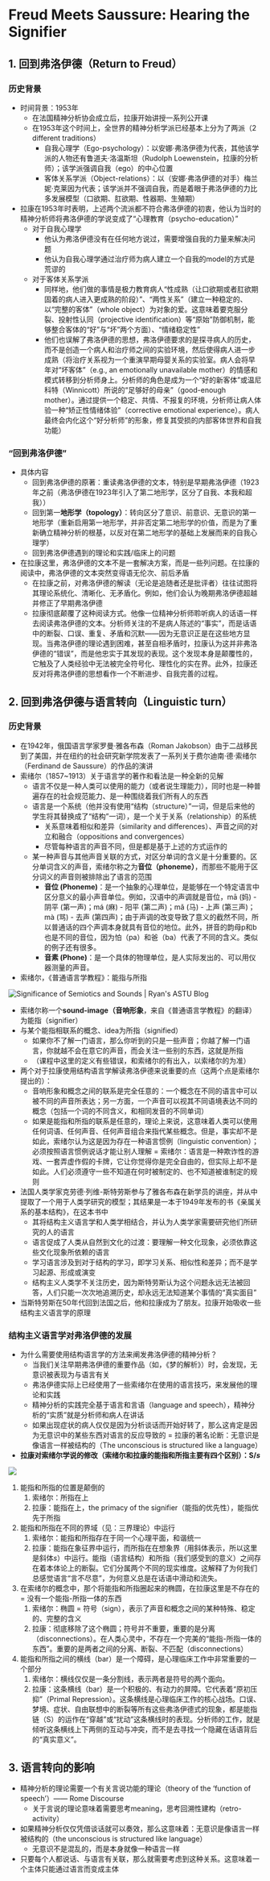 ﻿# Freud Meets Saussure: Hearing the Signifier

## 1. 回到弗洛伊德（Return to Freud）

### 历史背景

- 时间背景：1953年
  - 在法国精神分析协会成立后，拉康开始讲授一系列公开课
  - 在1953年这个时间上，全世界的精神分析学派已经基本上分为了两派（2 different traditions）
    - 自我心理学（Ego-psychology）：以安娜·弗洛伊德为代表，其他该学派的人物还有鲁道夫·洛温斯坦（Rudolph Loewenstein，拉康的分析师）；该学派强调自我（ego）的中心位置
    - 客体关系学派（Object-relations）：以（安娜·弗洛伊德的对手）梅兰妮·克莱因为代表；该学派并不强调自我，而是着眼于弗洛伊德的力比多发展模型（口欲期、肛欲期、性器期、生殖期）
- 拉康在1953年时表明，上述两个流派都不符合弗洛伊德的初衷，他认为当时的精神分析师将弗洛伊德的学说变成了“心理教育（psycho-education）”
  - 对于自我心理学
    - 他认为弗洛伊德没有在任何地方说过，需要增强自我的力量来解决问题
    - 他认为自我心理学通过治疗师为病人建立一个自我的model的方式是荒谬的
  - 对于客体关系学派
    - 同样地，他们做的事情是极力教育病人“性成熟（让口欲期或者肛欲期固着的病人进入更成熟的阶段）”、“两性关系”（建立一种稳定的、以“完整的客体”（whole object）为对象的爱。这意味着要克服分裂、投射性认同（projective identification）等“原始”防御机制，能够整合客体的“好”与“坏”两个方面）、“情绪稳定性”
    - 他们也误解了弗洛伊德的思想，弗洛伊德要求的是探寻病人的历史，而不是创造一个病人和治疗师之间的实验环境，然后使得病人进一步成熟（将治疗关系视为一个重演早期母婴关系的实验室。病人会将早年对“坏客体”（e.g., an emotionally unavailable mother）的情感和模式转移到分析师身上。分析师的角色是成为一个“好的新客体”或温尼科特（Winnicott）所说的“足够好的母亲”（good-enough mother）。通过提供一个稳定、共情、不报复的环境，分析师让病人体验一种“矫正性情绪体验”（corrective emotional experience）。病人最终会内化这个“好分析师”的形象，修复其受损的内部客体世界和自我功能）

### **“回到弗洛伊德”**

- 具体内容
  - 回到弗洛伊德的原著：重读弗洛伊德的文本，特别是早期弗洛伊德（1923年之前（弗洛伊德在1923年引入了第二地形学，区分了自我、本我和超我））
  - 回到第一**地形学（topology）**：转向区分了意识、前意识、无意识的第一地形学（重新启用第一地形学，并非否定第二地形学的价值，而是为了重新确立精神分析的根基，以反对在第二地形学的基础上发展而来的自我心理学）
  - 回到弗洛伊德遇到的理论和实践/临床上的问题
- 在拉康这里，弗洛伊德的文本不是一套解决方案，而是一些列问题。在拉康的阅读中，弗洛伊德的文本突然变得语无伦次、前后矛盾
  - 在拉康之前，对弗洛伊德的解读（无论是追随者还是批评者）往往试图将其理论系统化、清晰化、无矛盾化。例如，他们会认为晚期弗洛伊德超越并修正了早期弗洛伊德
  - 拉康彻底颠覆了这种阅读方式。他像一位精神分析师聆听病人的话语一样去阅读弗洛伊德的文本。分析师关注的不是病人陈述的“事实”，而是话语中的断裂、口误、重复、矛盾和沉默——因为无意识正是在这些地方显现。当弗洛伊德的理论遇到困难，甚至自相矛盾时，拉康认为这并非弗洛伊德的“错误”，而是他忠实于其发现的表现。这个发现本身是颠覆性的，它触及了人类经验中无法被完全符号化、理性化的实在界。此外，拉康还反对将弗洛伊德的思想看作一个不断进步、自我完善的过程。

## 2. 回到弗洛伊德与语言转向（Linguistic turn）

### 历史背景

- 在1942年，俄国语言学家罗曼·雅各布森（Roman Jakobson）由于二战移民到了美国，并在纽约的社会研究新学院发表了一系列关于费尔迪南·德·索绪尔（Ferdinand de Saussure）的作品的演讲
- 索绪尔（1857~1913）关于语言学的著作和看法是一种全新的见解
  - 语言不仅是一种人类可以使用的能力（或者说生理能力），同时也是一种普遍存在的社会规范能力、是一种围绕着我们所有人的东西
  - 语言是一个系统（他并没有使用“结构（structure）”一词，但是后来他的学生将其替换成了“结构”一词），是一个关于关系（relationship）的系统
    - 关系意味着相似和差异（similarity and differences）、声音之间的对立和融合（oppositions and convergences）
    - 尽管每种语言的声音不同，但是都是基于上述的方式运作的
  - 某一种声音与其他声音关联的方式，对区分单词的含义是十分重要的。区分单词含义的声音，索绪尔称之为**音位（phoneme）**，而那些不能用于区分词义的声音则被排除出了语言的范围
    - **音位 (Phoneme)**：是一个抽象的心理单位，是能够在一个特定语言中区分意义的最小声音单位。例如，汉语中的声调就是音位，mā (妈) - 阴平 (第一声)；má (麻) - 阳平 (第二声)；mǎ (马) - 上声 (第三声)；mà (骂) - 去声 (第四声)；由于声调的改变导致了意义的截然不同，所以普通话的四个声调本身就具有音位的地位。此外，拼音的韵母p和b也是不同的音位，因为怕（pa）和爸（ba）代表了不同的含义。类似的例子还有很多。
    - **音素 (Phone)**：是一个具体的物理单位，是人实际发出的、可以用仪器测量的声音。
- 索绪尔，《普通语言学教程》：能指与所指

![Significance of Semiotics and Sounds | Ryan's ASTU Blog](./Pictures/【Nobus】2-Freud%20+%20Saussure_v1.001.png)

- 索绪尔称一个**sound-image（音响形象**，来自《普通语言学教程》的翻译）为能指（signifier）
- 与某个能指相联系的概念、idea为所指（signified）
  - 如果你不了解一门语言，那么你听到的只是一些声音；你越了解一门语言，你就越不会在意它的声音，而会关注一些别的东西，这就是所指
  - （课程中这里的定义有些错误，和索绪尔的有出入，以索绪尔的为准）
- 两个对于拉康使用结构语言学解读弗洛伊德来说重要的点（这两个点是索绪尔提出的）：
  - 音响形象和概念之间的联系是完全任意的：一个概念在不同的语言中可以被不同的声音所表达；另一方面，一个声音可以视其不同语境表达不同的概念（包括一个词的不同含义，和相同发音的不同单词）
  - 如果是能指和所指的联系是任意的，理论上来说，这意味着人类可以使用任何词语、任何声音、任何声音组合来指代某些概念。但是，事实却不是如此，索绪尔认为这是因为存在一种语言惯例（linguistic convention）；必须按照语言惯例说话才能让别人理解 = 索绪尔：语言是一种欺诈性的游戏、一套弄虚作假的卡牌，它让你觉得你是完全自由的，但实际上却不是如此。人们必须遵守一些不知道在何时被制定的、也不知道被谁制定的规则
- 法国人类学家克劳德·列维-斯特劳斯参与了雅各布森在新学员的讲座，并从中提取了一个用于人类学研究的模型；其结果是一本于1949年发布的书《亲属关系的基本结构》，在这本书中
  - 其将结构主义语言学和人类学相结合，并认为人类学家需要研究他们所研究的人的语言
  - 语言促成了人类从自然到文化的过渡：要理解一种文化现象，必须依靠这些文化现象所依赖的语言
  - 学习语言涉及到对于结构的学习，即学习关系、相似性和差异；而不是学习起源、形成或演变
  - 结构主义人类学不关注历史，因为斯特劳斯认为这个问题永远无法被回答，人们只能一次次地追溯历史，却永远无法知道某个事情的“真实面目”
- 当斯特劳斯在50年代回到法国之后，他和拉康成为了朋友。拉康开始吸收一些结构主义语言学的原理

### **结构主义语言学对弗洛伊德的发展**

- 为什么需要使用结构语言学的方法来阐发弗洛伊德的精神分析？
  - 当我们关注早期弗洛伊德的重要作品（如，《梦的解析》）时，会发现，无意识被表现为与语言有关
  - 弗洛伊德实际上已经使用了一些索绪尔在使用的语言技巧，来发展他的理论和实践
  - 精神分析的实践完全基于语言和言语（language and speech），精神分析的“实质”就是分析师和病人在讲话
  - 如果出现症状的病人仅仅是因为分析谈话而开始好转了，那么这肯定是因为无意识中的某些东西对语言的反应导致的 = 拉康的著名论断：无意识是像语言一样被结构的（The unconscious is structured like a language）
- **拉康对索绪尔学说的修改（索绪尔和拉康的能指和所指主要有四个区别）：S/*s***

![](./Pictures/【Nobus】2-Freud%20+%20Saussure_v1.002.png)

  1. 能指和所指的位置是颠倒的
     1) 索绪尔：所指在上
     2) 拉康：能指在上，the primacy of the signifier（能指的优先性），能指优先于所指
  2. 能指和所指在不同的界域（见：三界理论）中运行
     1) 索绪尔：能指和所指存在于同一个心理平面，和谐统一
     2) 拉康：能指在象征界中运行，而所指在在想象界（用斜体表示，所以这里是斜体*s*）中运行。能指（语言结构）和所指（我们感受到的意义）之间存在着本体论上的断裂。它们分属两个不同的现实维度。这解释了为何我们总感觉语言“言不尽意”，为何意义总是在话语中滑动和流失。
  3. 在索绪尔的概念中，那个将能指和所指圈起来的椭圆，在拉康这里是不存在的 = 没有一个能指-所指一体的东西
     1) 索绪尔：椭圆 = 符号（sign），表示了声音和概念之间的某种特殊、稳定的、完整的含义
     2) 拉康：彻底移除了这个椭圆；符号并不重要，重要的是分离（disconnections）。在人类心灵中，不存在一个完美的“能指-所指一体的东西”。重要的是两者之间的分离、断裂、不匹配（disconnections）
  4. 能指和所指之间的横线（bar）是一个障碍，是心理临床工作中非常重要的一个部分
     1) 索绪尔：横线仅仅是一条分割线，表示两者是符号的两个面向。
     2) 拉康：这条横线（bar）是一个积极的、有动力的屏障。它代表着“原初压抑”（Primal Repression）。这条横线是心理临床工作的核心战场。口误、梦境、症状、自由联想中的断裂等所有这些弗洛伊德式的现象，都是能指链（S）的运作在“穿越”或“扰动”这条横线时的表现。分析师的工作，就是倾听这条横线上下两侧的互动与冲突，而不是去寻找一个隐藏在话语背后的“真实意义”。

## 3. 语言转向的影响

- 精神分析的理论需要一个有关言说功能的理论（theory of the ‘function of speech’）—— Rome Discourse
  - 关于言说的理论意味着需要思考meaning，思考回溯性建构（retro-activity）
- 如果精神分析仅仅凭借谈话就可以奏效，那么这意味着：无意识是像语言一样被结构的（the unconscious is structured like language）
  - 无意识不是混乱的，而是本身就像一种语言一样
- 只要每个人都说话、与语言有关联，那么就需要考虑到这种关系。这意味着一个主体只能通过语言而变成主体
